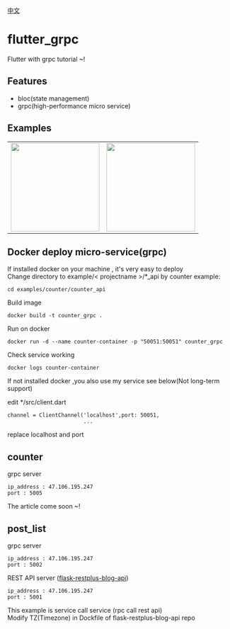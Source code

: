 [中文](https://github.com/zengzhengrong/flutter_grpc/blob/master/README_zh.md)

# flutter_grpc 

Flutter with grpc tutorial ~!

## Features
 - bloc(state management)
 - grpc(high-performance micro service)

## Examples

<div style="text-align: center">
    <table>
        <tr>
            <td style="text-align: center">
                <a href="https://github.com/zengzhengrong/flutter_grpc/tree/master/examples/counter">
                    <img src="https://github.com/zengzhengrong/flutter_grpc/tree/master/gif/counter_mini.gif" width="200"/>
                </a>
            </td>            
            <td style="text-align: center">
                <a href="https://github.com/zengzhengrong/flutter_grpc/tree/master/examples/post_list">
                    <img src="https://github.com/zengzhengrong/flutter_grpc/tree/master/gif/post_list.gif" width="200"/>
                </a>
            </td>
        </tr>
    </table>
</div>

## Docker deploy micro-service(grpc)

If installed docker on your machine , it's very easy to deploy  
Change directory to example/< projectname >/*_api by counter example:
```
cd examples/counter/counter_api
```
Build image
```
docker build -t counter_grpc .
```
Run on docker
```
docker run -d --name counter-container -p "50051:50051" counter_grpc
```

Check service working 
```
docker logs counter-container
```
If not installed docker ,you also use my service see below(Not long-term support)

edit */src/client.dart
```
channel = ClientChannel('localhost',port: 50051,
                        ...
```
replace localhost and port
## counter

grpc server
```
ip_address : 47.106.195.247
port : 5005
```
The article come soon ~!


## post_list

grpc server
```
ip_address : 47.106.195.247
port : 5002
```
REST API server ([flask-restplus-blog-api](https://github.com/zengzhengrong/flask-restplus-blog-api))
```
ip_address : 47.106.195.247
port : 5001
```

This example is service call service (rpc call rest api)  
Modify TZ(Timezone) in Dockfile of flask-restplus-blog-api repo 